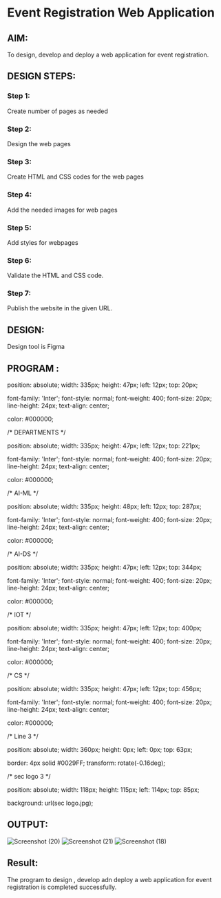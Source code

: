 # Event Registration Web Application

## AIM:
To design, develop and deploy a web application for event registration.

## DESIGN STEPS:

### Step 1:
Create number of pages as needed

### Step 2:
Design the web pages

### Step 3:
Create HTML and CSS codes for the web pages

### Step 4:
Add the needed images for web pages

### Step 5:
Add styles for webpages

### Step 6:

Validate the HTML and CSS code.

### Step 7:

Publish the website in the given URL.

## DESIGN:
 Design tool is Figma
## PROGRAM :
position: absolute;
width: 335px;
height: 47px;
left: 12px;
top: 20px;

font-family: 'Inter';
font-style: normal;
font-weight: 400;
font-size: 20px;
line-height: 24px;
text-align: center;

color: #000000;



/* DEPARTMENTS */


position: absolute;
width: 335px;
height: 47px;
left: 12px;
top: 221px;

font-family: 'Inter';
font-style: normal;
font-weight: 400;
font-size: 20px;
line-height: 24px;
text-align: center;

color: #000000;



/* AI-ML */


position: absolute;
width: 335px;
height: 48px;
left: 12px;
top: 287px;

font-family: 'Inter';
font-style: normal;
font-weight: 400;
font-size: 20px;
line-height: 24px;
text-align: center;

color: #000000;



/* AI-DS */


position: absolute;
width: 335px;
height: 47px;
left: 12px;
top: 344px;

font-family: 'Inter';
font-style: normal;
font-weight: 400;
font-size: 20px;
line-height: 24px;
text-align: center;

color: #000000;



/* IOT */


position: absolute;
width: 335px;
height: 47px;
left: 12px;
top: 400px;

font-family: 'Inter';
font-style: normal;
font-weight: 400;
font-size: 20px;
line-height: 24px;
text-align: center;

color: #000000;



/* CS */


position: absolute;
width: 335px;
height: 47px;
left: 12px;
top: 456px;

font-family: 'Inter';
font-style: normal;
font-weight: 400;
font-size: 20px;
line-height: 24px;
text-align: center;

color: #000000;



/* Line 3 */


position: absolute;
width: 360px;
height: 0px;
left: 0px;
top: 63px;

border: 4px solid #0029FF;
transform: rotate(-0.16deg);


/* sec logo 3 */


position: absolute;
width: 118px;
height: 115px;
left: 114px;
top: 85px;

background: url(sec logo.jpg);

## OUTPUT:
![Screenshot (20)](https://github.com/Raja8334/event-registration/assets/120719634/31a68777-28a5-4ec6-ab8a-d157618eb71a)
![Screenshot (21)](https://github.com/Raja8334/event-registration/assets/120719634/5b66ebac-7ae2-4615-a689-059c137dbf3e)
![Screenshot (18)](https://github.com/Raja8334/event-registration/assets/120719634/da56b2bb-eeea-4c37-85a6-92cd41a1b35c)



## Result:
The program to design , develop adn deploy a web application for event registration is completed successfully.
